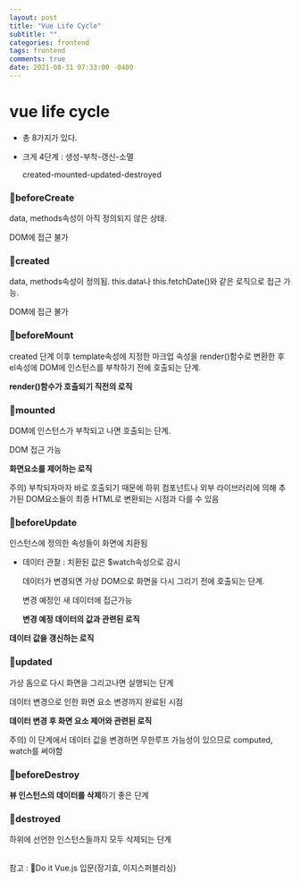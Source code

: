 ```yaml
---
layout: post
title: "Vue Life Cycle"
subtitle: ""
categories: frontend
tags: frontend
comments: true
date: 2021-08-31 07:33:00 -0400
---
```


# vue life cycle

- 총 8가지가 있다.

- 크게 4단계 : 생성-부착-갱신-소멸

  created-mounted-updated-destroyed

### 📌beforeCreate

data, methods속성이 아직 정의되지 않은 상태.

DOM에 접근 불가

### 📌created

data, methods속성이 정의됨. this.data나 this.fetchDate()와 같은 로직으로 접근 가능.

DOM에 접근 불가

### 📌beforeMount

created 단계 이후 template속성에 지정한 마크업 속성을 render()함수로 변환한 후 el속성에 DOM에 인스턴스를 부착하기 전에 호출되는 단계.

**render()함수가 호출되기 직전의 로직**

### 📌mounted

DOM에 인스턴스가 부착되고 나면 호출되는 단계.

DOM 접근 가능

**화면요소를 제어하는 로직**

주의) 부착되자마자 바로 호출되기 때문에 하위 컴포넌트나 외부 라이브러리에 의해 추가된 DOM요소들이 최종 HTML로 변환되는 시점과 다를 수 있음

### 📌beforeUpdate

인스턴스에 정의한 속성들이 화면에 치환됨

- 데이터 관찰 : 치환된 값은 $watch속성으로 감시

  데이터가 변경되면 가상 DOM으로 화면을 다시 그리기 전에 호출되는 단계.

  변경 예정인 새 데이터에 접근가능

  **변경 예정 데이터의 값과 관련된 로직**

**데이터 값을 갱신하는 로직**

### 📌updated

가상 돔으로 다시 화면을 그리고나면 실행되는 단계

데이터 변경으로 인한 화면 요소 변경까지 완료된 시점

**데이터 변경 후 화면 요소 제어와 관련된 로직**

주의) 이 단계에서 데이터 값을 변경하면 무한루프 가능성이 있으므로 computed, watch를 써야함

### 📌beforeDestroy

**뷰 인스턴스의 데이터를 삭제**하기 좋은 단계

### 📌destroyed

하위에 선언한 인스턴스들까지 모두 삭제되는 단계
<br>
<br>

참고 : 📘Do it Vue.js 입문(장기효, 이지스퍼블리싱)

